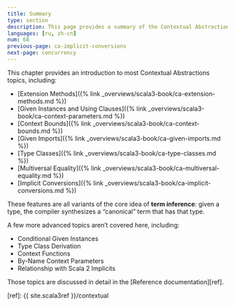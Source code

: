 ```yaml
---
title: Summary
type: section
description: This page provides a summary of the Contextual Abstractions lessons.
languages: [ru, zh-cn]
num: 68
previous-page: ca-implicit-conversions
next-page: concurrency
---
```


This chapter provides an introduction to most Contextual Abstractions topics, including:

- [Extension Methods]({% link _overviews/scala3-book/ca-extension-methods.md %})
- [Given Instances and Using Clauses]({% link _overviews/scala3-book/ca-context-parameters.md %})
- [Context Bounds]({% link _overviews/scala3-book/ca-context-bounds.md %})
- [Given Imports]({% link _overviews/scala3-book/ca-given-imports.md %})
- [Type Classes]({% link _overviews/scala3-book/ca-type-classes.md %})
- [Multiversal Equality]({% link _overviews/scala3-book/ca-multiversal-equality.md %})
- [Implicit Conversions]({% link _overviews/scala3-book/ca-implicit-conversions.md %})

These features are all variants of the core idea of **term inference**: given a type, the compiler synthesizes a “canonical” term that has that type.

A few more advanced topics aren’t covered here, including:

- Conditional Given Instances
- Type Class Derivation
- Context Functions
- By-Name Context Parameters
- Relationship with Scala 2 Implicits

Those topics are discussed in detail in the [Reference documentation][ref].


[ref]: {{ site.scala3ref }}/contextual
